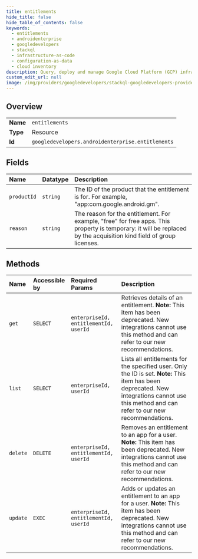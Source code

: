```yaml
---
title: entitlements
hide_title: false
hide_table_of_contents: false
keywords:
  - entitlements
  - androidenterprise
  - googledevelopers    
  - stackql
  - infrastructure-as-code
  - configuration-as-data
  - cloud inventory
description: Query, deploy and manage Google Cloud Platform (GCP) infrastructure and resources using SQL
custom_edit_url: null
image: /img/providers/googledevelopers/stackql-googledevelopers-provider-featured-image.png
---
```

  
    

## Overview
<table><tbody>
<tr><td><b>Name</b></td><td><code>entitlements</code></td></tr>
<tr><td><b>Type</b></td><td>Resource</td></tr>
<tr><td><b>Id</b></td><td><code>googledevelopers.androidenterprise.entitlements</code></td></tr>
</tbody></table>

## Fields
| Name | Datatype | Description |
|:-----|:---------|:------------|
| `productId` | `string` | The ID of the product that the entitlement is for. For example, "app:com.google.android.gm". |
| `reason` | `string` | The reason for the entitlement. For example, "free" for free apps. This property is temporary: it will be replaced by the acquisition kind field of group licenses. |
## Methods
| Name | Accessible by | Required Params | Description |
|:-----|:--------------|:----------------|:------------|
| `get` | `SELECT` | `enterpriseId, entitlementId, userId` | Retrieves details of an entitlement. **Note:** This item has been deprecated. New integrations cannot use this method and can refer to our new recommendations. |
| `list` | `SELECT` | `enterpriseId, userId` | Lists all entitlements for the specified user. Only the ID is set. **Note:** This item has been deprecated. New integrations cannot use this method and can refer to our new recommendations. |
| `delete` | `DELETE` | `enterpriseId, entitlementId, userId` | Removes an entitlement to an app for a user. **Note:** This item has been deprecated. New integrations cannot use this method and can refer to our new recommendations. |
| `update` | `EXEC` | `enterpriseId, entitlementId, userId` | Adds or updates an entitlement to an app for a user. **Note:** This item has been deprecated. New integrations cannot use this method and can refer to our new recommendations. |
